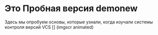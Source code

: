 # Это Пробная версия demonew
Здесь мы опробуем основы, которые узнали, когда изучали системы контроля версий VCS
[] (imgscr animated)
